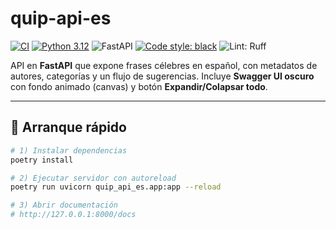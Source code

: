 # quip-api-es

[![CI](https://github.com/CoderDeltaLAN/quip-api-es/actions/workflows/ci.yml/badge.svg)](https://github.com/CoderDeltaLAN/quip-api-es/actions/workflows/ci.yml)
[![Python 3.12](https://img.shields.io/badge/python-3.12-blue)](#)
![FastAPI](https://img.shields.io/badge/FastAPI-dark?logo=fastapi&logoColor=white&color=0aa39a)
[![Code style: black](https://img.shields.io/badge/code%20style-black-000000.svg)](https://github.com/psf/black)
![Lint: Ruff](https://img.shields.io/badge/lint-ruff-46a2f1)

API en **FastAPI** que expone frases célebres en español, con metadatos de autores, categorías y un flujo de sugerencias.
Incluye **Swagger UI oscuro** con fondo animado (canvas) y botón **Expandir/Colapsar todo**.

---

## 🚀 Arranque rápido

```bash
# 1) Instalar dependencias
poetry install

# 2) Ejecutar servidor con autoreload
poetry run uvicorn quip_api_es.app:app --reload

# 3) Abrir documentación
# http://127.0.0.1:8000/docs

